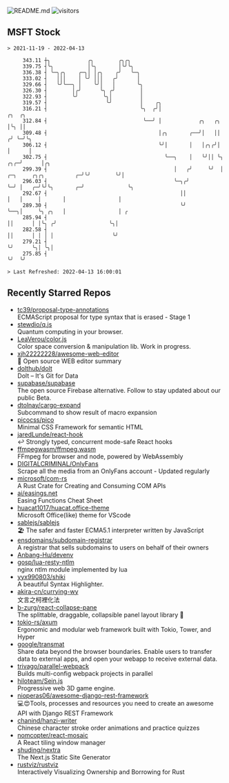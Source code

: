 ![README.md](https://github.com/Gerhut/Gerhut/workflows/README.md/badge.svg)
![visitors](https://visitors.vercel.app/Gerhut/Gerhut?token=8cf69d1f6813d272ef062726b6070c9be4ff72038cfe5a7ded7384a8da65d866)

## MSFT Stock

```
> 2021-11-19 - 2022-04-13

     343.11 ┼╮            ╭╮        ╭╮╭╮                                                                         
     339.75 ┤╰╮           │╰╮       │╰╯╰╮                                                                        
     336.38 ┤ ╰─╮╭╮    ╭─╮│ │╭╮    ╭╯   ╰─╮                                                                      
     333.02 ┤   │││    │ ╰╯ │││   ╭╯      │                                                                      
     329.66 ┤   ╰╯╰──╮ │    ╰╯│   │       ╰╮                                                                     
     326.30 ┤        │╭╯      ╰╮ ╭╯        │                                                                     
     322.93 ┤        ╰╯        ╰╮│         │                                                                     
     319.57 ┤                   ╰╯         │    ╭╮                                                               
     316.21 ┤                              ╰╮  ╭╯│                                                  ╭╮  ╭╮       
     312.84 ┤                               ╰──╯ │            ╭╮   ╭╮                               │╰╮ ││       
     309.48 ┤                                    │╭╮       ╭──╯│   ││                              ╭╯ ╰─╯╰╮      
     306.12 ┤                                    ╰╯│       │   │╭╮╭╯│                              │      │      
     302.75 ┤                                      ╰──╮    │   ╰╯││ ╰╮                         ╭╮╭─╯      │╭╮    
     299.39 ┤                                         │   ╭╯     ╰╯  │ ╭─╮     ╭╮╭╮          ╭─╯╰╯        ╰╯│    
     296.03 ┤                                         ╰─╮╭╯          ╰─╯ │   ╭─╯╰╯╰╮       ╭─╯              ╰╮   
     292.67 ┤                                           ││               │   │     │       │                 │   
     289.30 ┤                                           ╰╯               ╰──╮│     ╰╮ ╭╮   │                 │ ╭ 
     285.94 ┤                                                               ││      │ │╰╮ ╭╯                 ╰╮│ 
     282.58 ┤                                                               ││      │ │ │ │                   ╰╯ 
     279.21 ┤                                                               ╰╯      ╰╮│ ╰╮│                      
     275.85 ┤                                                                        ╰╯  ╰╯                      

> Last Refreshed: 2022-04-13 16:00:01
```

## Recently Starred Repos

- [tc39/proposal-type-annotations](https://github.com/tc39/proposal-type-annotations)  
  ECMAScript proposal for type syntax that is erased - Stage 1
- [stewdio/q.js](https://github.com/stewdio/q.js)  
  Quantum computing in your browser.
- [LeaVerou/color.js](https://github.com/LeaVerou/color.js)  
  Color space conversion & manipulation lib. Work in progress.
- [xjh22222228/awesome-web-editor](https://github.com/xjh22222228/awesome-web-editor)  
  🔨  Open source WEB editor summary
- [dolthub/dolt](https://github.com/dolthub/dolt)  
  Dolt – It's Git for Data
- [supabase/supabase](https://github.com/supabase/supabase)  
  The open source Firebase alternative. Follow to stay updated about our public Beta.
- [dtolnay/cargo-expand](https://github.com/dtolnay/cargo-expand)  
  Subcommand to show result of macro expansion
- [picocss/pico](https://github.com/picocss/pico)  
  Minimal CSS Framework for semantic HTML
- [jaredLunde/react-hook](https://github.com/jaredLunde/react-hook)  
  ↩ Strongly typed, concurrent mode-safe React hooks
- [ffmpegwasm/ffmpeg.wasm](https://github.com/ffmpegwasm/ffmpeg.wasm)  
  FFmpeg for browser and node, powered by WebAssembly
- [DIGITALCRIMINAL/OnlyFans](https://github.com/DIGITALCRIMINAL/OnlyFans)  
  Scrape all the media from an OnlyFans account - Updated regularly
- [microsoft/com-rs](https://github.com/microsoft/com-rs)  
  A Rust Crate for Creating and Consuming COM APIs
- [ai/easings.net](https://github.com/ai/easings.net)  
  Easing Functions Cheat Sheet
- [huacat1017/huacat.office-theme](https://github.com/huacat1017/huacat.office-theme)  
  Microsoft Office(like) theme for VScode
- [sablejs/sablejs](https://github.com/sablejs/sablejs)  
  🏖️ The safer and faster ECMA5.1 interpreter written by JavaScript
- [ensdomains/subdomain-registrar](https://github.com/ensdomains/subdomain-registrar)  
  A registrar that sells subdomains to users on behalf of their owners
- [Anbang-Hu/devenv](https://github.com/Anbang-Hu/devenv)  
- [gosp/lua-resty-ntlm](https://github.com/gosp/lua-resty-ntlm)  
  nginx ntlm module implemented by lua
- [yyx990803/shiki](https://github.com/yyx990803/shiki)  
  A beautiful Syntax Highlighter.
- [akira-cn/currying-wy](https://github.com/akira-cn/currying-wy)  
  文言之柯裡化法
- [b-zurg/react-collapse-pane](https://github.com/b-zurg/react-collapse-pane)  
  The splittable, draggable, collapsible panel layout library 🎉
- [tokio-rs/axum](https://github.com/tokio-rs/axum)  
  Ergonomic and modular web framework built with Tokio, Tower, and Hyper
- [google/transmat](https://github.com/google/transmat)  
  Share data beyond the browser boundaries. Enable users to transfer data to external apps, and open your webapp to receive external data.
- [trivago/parallel-webpack](https://github.com/trivago/parallel-webpack)  
  Builds multi-config webpack projects in parallel
- [hiloteam/Sein.js](https://github.com/hiloteam/Sein.js)  
  Progressive web 3D game engine.
- [nioperas06/awesome-django-rest-framework](https://github.com/nioperas06/awesome-django-rest-framework)  
   💻😍Tools, processes and resources you need to create an awesome API with Django REST Framework
- [chanind/hanzi-writer](https://github.com/chanind/hanzi-writer)  
  Chinese character stroke order animations and practice quizzes
- [nomcopter/react-mosaic](https://github.com/nomcopter/react-mosaic)  
  A React tiling window manager
- [shuding/nextra](https://github.com/shuding/nextra)  
  The Next.js Static Site Generator
- [rustviz/rustviz](https://github.com/rustviz/rustviz)  
  Interactively Visualizing Ownership and Borrowing for Rust
